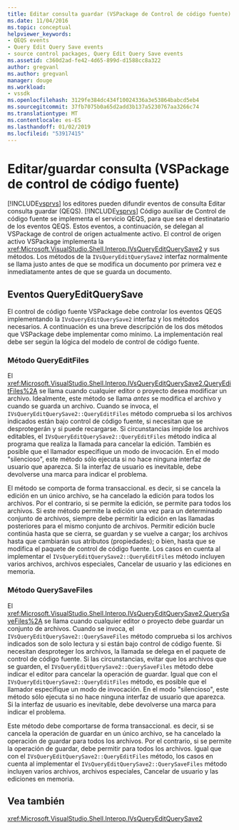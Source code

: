 ```yaml
---
title: Editar consulta guardar (VSPackage de Control de código fuente) de consulta | Documentos de Microsoft
ms.date: 11/04/2016
ms.topic: conceptual
helpviewer_keywords:
- QEQS events
- Query Edit Query Save events
- source control packages, Query Edit Query Save events
ms.assetid: c360d2ad-fe42-4d65-899d-d1588cc8a322
author: gregvanl
ms.author: gregvanl
manager: douge
ms.workload:
- vssdk
ms.openlocfilehash: 3129fe384dc434f10024336a3e53864babcd5eb4
ms.sourcegitcommit: 37fb7075b0a65d2add3b137a5230767aa3266c74
ms.translationtype: MT
ms.contentlocale: es-ES
ms.lasthandoff: 01/02/2019
ms.locfileid: "53917415"
---
```

# <a name="query-edit-query-save-source-control-vspackage"></a>Editar/guardar consulta (VSPackage de control de código fuente)
[!INCLUDE[vsprvs](../../code-quality/includes/vsprvs_md.md)] los editores pueden difundir eventos de consulta Editar consulta guardar (QEQS). [!INCLUDE[vsprvs](../../code-quality/includes/vsprvs_md.md)] Código auxiliar de Control de código fuente se implementa el servicio QEQS, para que sea el destinatario de los eventos QEQS. Estos eventos, a continuación, se delegan al VSPackage de control de origen actualmente activo. El control de origen activo VSPackage implementa la <xref:Microsoft.VisualStudio.Shell.Interop.IVsQueryEditQuerySave2> y sus métodos. Los métodos de la `IVsQueryEditQuerySave2` interfaz normalmente se llama justo antes de que se modifica un documento por primera vez e inmediatamente antes de que se guarda un documento.  
  
## <a name="queryeditquerysave-events"></a>Eventos QueryEditQuerySave  
 El control de código fuente VSPackage debe controlar los eventos QEQS implementando la `IVsQueryEditQuerySave2` interfaz y los métodos necesarios. A continuación es una breve descripción de los dos métodos que VSPackage debe implementar como mínimo. La implementación real debe ser según la lógica del modelo de control de código fuente.  
  
### <a name="queryeditfiles-method"></a>Método QueryEditFiles  
 El <xref:Microsoft.VisualStudio.Shell.Interop.IVsQueryEditQuerySave2.QueryEditFiles%2A> se llama cuando cualquier editor o proyecto desea modificar un archivo. Idealmente, este método se llama *antes* se modifica el archivo y cuando se guarda un archivo. Cuando se invoca, el `IVsQueryEditQuerySave2::QueryEditFiles` método comprueba si los archivos indicados están bajo control de código fuente, si necesitan que se desprotegerán y si puede recargarse. Si circunstancias impide los archivos editables, el `IVsQueryEditQuerySave2::QueryEditFiles` método indica al programa que realiza la llamada para cancelar la edición. También es posible que el llamador especifique un modo de invocación. En el modo "silencioso", este método sólo ejecuta si no hace ninguna interfaz de usuario que aparezca. Si la interfaz de usuario es inevitable, debe devolverse una marca para indicar el problema.  
  
 El método se comporta de forma transaccional. es decir, si se cancela la edición en un único archivo, se ha cancelado la edición para todos los archivos. Por el contrario, si se permite la edición, se permite para todos los archivos. Si este método permite la edición una vez para un determinado conjunto de archivos, siempre debe permitir la edición en las llamadas posteriores para el mismo conjunto de archivos. Permitir edición bucle continúa hasta que se cierra, se guardan y se vuelve a cargar; los archivos hasta que cambiarán sus atributos (propiedades); o bien, hasta que se modifica el paquete de control de código fuente. Los casos en cuenta al implementar el `IVsQueryEditQuerySave2::QueryEditFiles` método incluyen varios archivos, archivos especiales, Cancelar de usuario y las ediciones en memoria.  
  
### <a name="querysavefiles-method"></a>Método QuerySaveFiles  
 El <xref:Microsoft.VisualStudio.Shell.Interop.IVsQueryEditQuerySave2.QuerySaveFiles%2A> se llama cuando cualquier editor o proyecto debe guardar un conjunto de archivos. Cuando se invoca, el `IVsQueryEditQuerySave2::QuerySaveFiles` método comprueba si los archivos indicados son de solo lectura y si están bajo control de código fuente. Si necesitan desproteger los archivos, la llamada se delega en el paquete de control de código fuente. Si las circunstancias, evitar que los archivos que se guarden, el `IVsQueryEditQuerySave2::QuerySaveFiles` método debe indicar el editor para cancelar la operación de guardar. Igual que con el `IVsQueryEditQuerySave2::QueryEditFiles` método, es posible que el llamador especifique un modo de invocación. En el modo "silencioso", este método sólo ejecuta si no hace ninguna interfaz de usuario que aparezca. Si la interfaz de usuario es inevitable, debe devolverse una marca para indicar el problema.  
  
 Este método debe comportarse de forma transaccional. es decir, si se cancela la operación de guardar en un único archivo, se ha cancelado la operación de guardar para todos los archivos. Por el contrario, si se permite la operación de guardar, debe permitir para todos los archivos. Igual que con el `IVsQueryEditQuerySave2::QueryEditFiles` método, los casos en cuenta al implementar el `IVsQueryEditQuerySave2::QuerySaveFiles` método incluyen varios archivos, archivos especiales, Cancelar de usuario y las ediciones en memoria.  
  
## <a name="see-also"></a>Vea también  
 <xref:Microsoft.VisualStudio.Shell.Interop.IVsQueryEditQuerySave2>